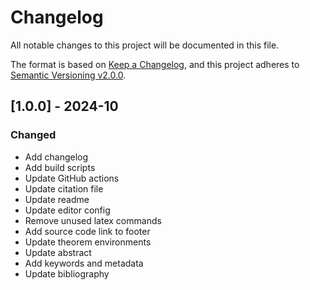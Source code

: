 # Changelog

All notable changes to this project will be documented in this file.

The format is based on [Keep a Changelog](https://keepachangelog.com/en/1.0.0/),
and this project adheres to [Semantic Versioning v2.0.0](https://semver.org/spec/v2.0.0.html).

## [1.0.0] - 2024-10

### Changed

- Add changelog
- Add build scripts
- Update GitHub actions
- Update citation file
- Update readme
- Update editor config
- Remove unused latex commands
- Add source code link to footer
- Update theorem environments
- Update abstract
- Add keywords and metadata
- Update bibliography
